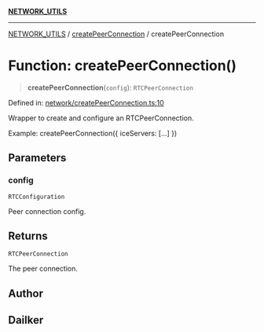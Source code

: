 [**NETWORK_UTILS**](../../README.md)

***

[NETWORK_UTILS](../../README.md) / [createPeerConnection](../README.md) / createPeerConnection

# Function: createPeerConnection()

> **createPeerConnection**(`config`): `RTCPeerConnection`

Defined in: [network/createPeerConnection.ts:10](https://github.com/dailker/everyutil-js/blob/b3e269da55b7d96c15eb37e98c5c4f6b94f05f6f/src/network/createPeerConnection.ts#L10)

Wrapper to create and configure an RTCPeerConnection.

Example: createPeerConnection({ iceServers: [...] })

## Parameters

### config

`RTCConfiguration`

Peer connection config.

## Returns

`RTCPeerConnection`

The peer connection.

## Author

## Dailker
